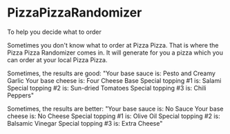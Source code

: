# PizzaPizzaRandomizer
To help you decide what to order

Sometimes you don't know what to order at Pizza Pizza. That is where the Pizza Pizza Randomizer comes in. It will generate for you a pizza which you can order at your local Pizza Pizza.

Sometimes, the results are good:
"Your base sauce is: Pesto and Creamy Garlic
Your base cheese is: Four Cheese Base
Special topping #1 is: Salami
Special topping #2 is: Sun-dried Tomatoes
Special topping #3 is: Chili Peppers"

Sometimes, the results are better:
"Your base sauce is: No Sauce
Your base cheese is: No Cheese
Special topping #1 is: Olive Oil
Special topping #2 is: Balsamic Vinegar
Special topping #3 is: Extra Cheese"
